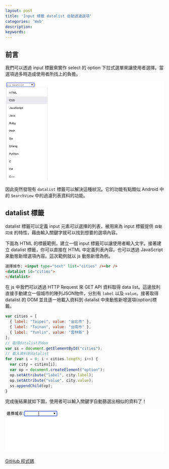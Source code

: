 ```yaml
---
layout: post
title: 'Input 標籤 datalist 自動過濾選項'
categories: 'Web'
description: 
keywords:
---
```


## 前言
我們可以透過 input 標籤來實作 select 的 option 下拉式選單來讓使用者選擇。當選項過多時造成使用者所找上的負擔。

![](/images/posts/web/2019/img1080929-1.png)

因此突然發現有 `datalist` 標籤可以解決這種狀況。它的功能有點類似 Android 中的 `SearchView` 中的過濾列表資料的功能。

## datalist 標籤
datalist 標籤可以定義 input 元素可以選擇的列表，被用來為 input 標籤提供 `自動完成` 的特性，藉由輸入關鍵字就可以找到想要的選項內容。

下面為 HTML 的標籤範例，建立一個 input 標籤可以讓使用者輸入文字。接著建立 datalist 標籤，你可以直接在 HTML 中定義列表內容。也可以透過 JavaScript 來動態新增選項內容。這次範例就以 js 動態新增為例。
```html
選擇城市: <input type="text" list="cities" /><br />
<datalist id="cities">
</datalist>
```

在 js 中我們可以透過 HTTP Request 來 GET API 資料取得 data list。這邊放利直接手動建立一個城市的陣列JSON物件，分別有 `label` 以及 `value`。接著取得 datalist 的 DOM 並且逐一地載入資料到 datalist 中來動態新增選項(option)標籤。
```js
var cities = [
  { label: "Taipei", value: "台北市" },
  { label: "Tainan", value: "台南市" },
  { label: "Yunlin", value: "雲林縣" }
];
// 取得datalist的dom
var ss = document.getElementById("cities");
// 載入資料到datalist
for (var i = 0; i < cities.length; i++) {
  var city = cities[i];
  var op = document.createElement("option");
  op.setAttribute("label", city.label);
  op.setAttribute("value", city.value);
  ss.appendChild(op);
}
```

完成後結果就如下圖，使用者可以輸入關鍵字自動篩選出相似的資料了！

![](/images/posts/web/2019/img1080929-2.gif)


[GitHub 程式碼](https://github.com/1010code/datalist-element-demo)
